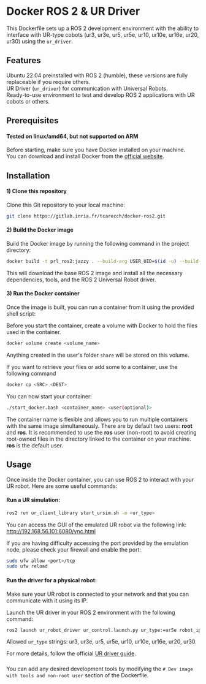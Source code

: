 
# Docker ROS 2 & UR Driver

This Dockerfile sets up a ROS 2 development environment with the ability to interface with UR-type cobots (ur3, ur3e, ur5, ur5e, ur10, ur10e, ur16e, ur20, ur30) using the `ur_driver`.

## Features

Ubuntu 22.04 preinstalled with ROS 2 (humble), these versions are fully replaceable if you require others.\
UR Driver (`ur_driver`) for communication with Universal Robots.\
Ready-to-use environment to test and develop ROS 2 applications with UR cobots or others.

## Prerequisites

#### Tested on linux/amd64, but not supported on ARM

Before starting, make sure you have Docker installed on your machine.\
You can download and install Docker from the [official website](https://docs.docker.com/engine/install/).

## Installation

#### 1) Clone this repository
Clone this Git repository to your local machine:
```bash
git clone https://gitlab.inria.fr/tcarecch/docker-ros2.git
```

#### 2) Build the Docker image

Build the Docker image by running the following command in the project directory:
```bash
docker build -t prl_ros2:jazzy . --build-arg USER_UID=$(id -u) --build-arg USER_GID=$(id -g)
```
This will download the base ROS 2 image and install all the necessary dependencies, tools, and the ROS 2 Universal Robot driver.

#### 3) Run the Docker container

Once the image is built, you can run a container from it using the provided shell script:

Before you start the container, create a volume with Docker to hold the files used in the container.
```bash
docker volume create <volume_name>
```
Anything created in the user's folder `share` will be stored on this volume.

If you want to retrieve your files or add some to a container, use the following command
```bash
docker cp <SRC> <DEST>
```

You can now start your container:

```bash
./start_docker.bash <container_name> <user(optional)>
```
The container name is flexible and allows you to run multiple containers with the same image simultaneously.
There are by default two users: **root** and **ros**. It is recommended to use the **ros** user (non-root) to avoid creating root-owned files in the directory linked to the container on your machine.\
**ros** is the default user.

## Usage

Once inside the Docker container, you can use ROS 2 to interact with your UR robot. Here are some useful commands:

#### Run a UR simulation:
```bash
ros2 run ur_client_library start_ursim.sh -m <ur_type>
```
You can access the GUI of the emulated UR robot via the following link: http://192.168.56.101:6080/vnc.html

If you are having difficulty accessing the port provided by the emulation node, please check your firewall and enable the port:
```bash
sudo ufw allow <port>/tcp
sudo ufw reload
```

#### Run the driver for a physical robot:

Make sure your UR robot is connected to your network and that you can communicate with it using its IP.

Launch the UR driver in your ROS 2 environment with the following command:
```bash
ros2 launch ur_robot_driver ur_control.launch.py ur_type:=ur5e robot_ip:=192.168.56.101
```
Allowed `ur_type` strings: ur3, ur3e, ur5, ur5e, ur10, ur10e, ur16e, ur20, ur30.

For more details, follow the official [UR driver guide](https://docs.universal-robots.com/Universal_Robots_ROS2_Documentation/index.html).

###
You can add any desired development tools by modifying the `# Dev image with tools and non-root user` section of the Dockerfile.
###